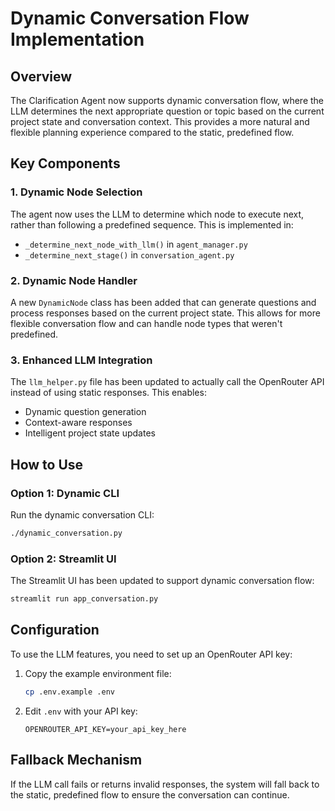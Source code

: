 # Dynamic Conversation Flow Implementation

## Overview

The Clarification Agent now supports dynamic conversation flow, where the LLM determines the next appropriate question or topic based on the current project state and conversation context. This provides a more natural and flexible planning experience compared to the static, predefined flow.

## Key Components

### 1. Dynamic Node Selection

The agent now uses the LLM to determine which node to execute next, rather than following a predefined sequence. This is implemented in:

- `_determine_next_node_with_llm()` in `agent_manager.py`
- `_determine_next_stage()` in `conversation_agent.py`

### 2. Dynamic Node Handler

A new `DynamicNode` class has been added that can generate questions and process responses based on the current project state. This allows for more flexible conversation flow and can handle node types that weren't predefined.

### 3. Enhanced LLM Integration

The `llm_helper.py` file has been updated to actually call the OpenRouter API instead of using static responses. This enables:

- Dynamic question generation
- Context-aware responses
- Intelligent project state updates

## How to Use

### Option 1: Dynamic CLI

Run the dynamic conversation CLI:

```bash
./dynamic_conversation.py
```

### Option 2: Streamlit UI

The Streamlit UI has been updated to support dynamic conversation flow:

```bash
streamlit run app_conversation.py
```

## Configuration

To use the LLM features, you need to set up an OpenRouter API key:

1. Copy the example environment file:
   ```bash
   cp .env.example .env
   ```

2. Edit `.env` with your API key:
   ```
   OPENROUTER_API_KEY=your_api_key_here
   ```

## Fallback Mechanism

If the LLM call fails or returns invalid responses, the system will fall back to the static, predefined flow to ensure the conversation can continue.